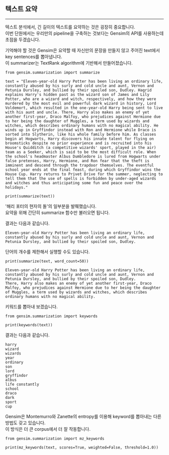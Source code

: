 ## 텍스트 요약
---

텍스트 분석에서, 긴 길이의 텍스트를 요약하는 것은 굉장히 중요합니다.   
이번 단원에서는 우리만의 pipeline을 구축하는 것보다는 Gensim의 API를 사용하는데 초점을 두겠습니다.   

기억해야 할 것은 Gensim은 요약할 때 자신만의 문장을 만들지 않고 주어진 text에서 key sentences를 뽑아냅니다.   
이 summarizer는 TextRank algorithm에 기반해서 만들어졌습니다.   

```
from gensim.summarization import summarize

text = "Eleven-year-old Harry Potter has been living an ordinary life, constantly abused by his surly and cold uncle and aunt, Vernon and Petunia Dursley, and bullied by their spoiled son, Dudley. Hagrid explains Harry's hidden past as the wizard son of James and Lily Potter, who are a wizard and witch, respectively, and how they were murdered by the most evil and powerful dark wizard in history, Lord Voldemort, which resulted in the one-year-old Harry being sent to live with his aunt and uncle. There, Harry also makes an enemy of yet another first-year, Draco Malfoy, who prejudices against Hermione due to her being the daughter of Muggles, a term used by wizards and witches, which describes ordinary humans with no magical ability. He winds up in Gryffindor instead with Ron and Hermione while Draco is sorted into Slytherin, like his whole family before him. As classes begin at Hogwarts, Harry discovers his innate talent for flying on broomsticks despite no prior experience and is recruited into his House's Quidditch (a competitive wizards' sport, played in the air) team as a Seeker, which is said to be the most difficult role. When the school's headmaster Albus Dumbledore is lured from Hogwarts under false pretenses, Harry, Hermione, and Ron fear that the theft is imminent and descend through the trapdoor themselves. The eventful school year ends at the final feast, during which Gryffindor wins the House Cup. Harry returns to Privet Drive for the summer, neglecting to tell them that the use of spells is forbidden by under-aged wizards and witches and thus anticipating some fun and peace over the holidays."

print(summarize(text))
```

'해리 포터의 현자의 돌'의 일부분을 발췌했습니다.   
요약을 위해 간단히 summarize 함수만 불러오면 됩니다.   

결과는 다음과 같습니다.   

```
Eleven-year-old Harry Potter has been living an ordinary life, constantly abused by his surly and cold uncle and aunt, Vernon and Petunia Dursley, and bullied by their spoiled son, Dudley.
```

단어의 개수를 제한해서 실행할 수도 있습니다.   

```
print(summarize(text, word_count=50))
```

```
Eleven-year-old Harry Potter has been living an ordinary life, constantly abused by his surly and cold uncle and aunt, Vernon and Petunia Dursley, and bullied by their spoiled son, Dudley.
There, Harry also makes an enemy of yet another first-year, Draco Malfoy, who prejudices against Hermione due to her being the daughter of Muggles, a term used by wizards and witches, which describes ordinary humans with no magical ability.
```

키워드를 뽑아내 보겠습니다.   

```
from gensim.summarization import keywords

print(keywords(text))
```

결과는 다음과 같습니다.   

```
harry
wizard
wizards
year
ordinary
son
lord
gryffindor
albus
life constantly
school
draco
dark
sport
cup
```

Gensim은 Montemurro와 Zanette의 entropy를 이용해 keyword를 뽑아내는 다른 방법도 갖고 있습니다.   
이 방식은 더 큰 corpus에서 더 잘 작동합니다.   

```
from gensim.summarization import mz_keywords

print(mz_keywords(text, scores=True, weighted=False, threshold=1.0))
```